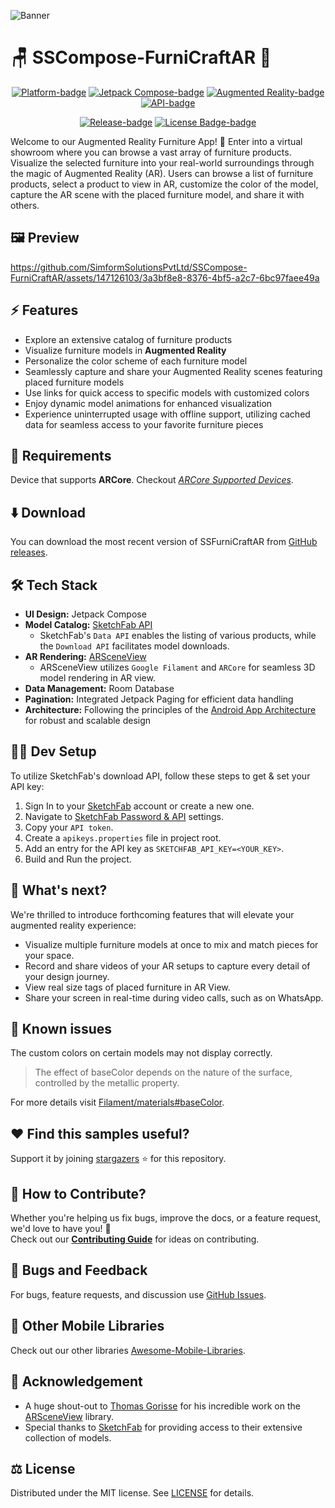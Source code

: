 ![Banner]

# :chair: SSCompose-FurniCraftAR :calling:

<div align="center">

[![Platform-badge]][Android]
[![Jetpack Compose-badge]][Android]
[![Augmented Reality-badge]][Android]
[![API-badge]][Android]

[![Release-badge]][Release]
[![License Badge-badge]][license]

</div>

<!-- Description -->
Welcome to our Augmented Reality Furniture App! :tada:
Enter into a virtual showroom where you can browse a vast array of furniture products. Visualize the selected furniture into your real-world surroundings through the magic of Augmented Reality (AR). Users can browse a list of furniture products, select a product to view in AR, customize the color of the model, capture the AR scene with the placed furniture model, and share it with others.

## :framed_picture: Preview

https://github.com/SimformSolutionsPvtLtd/SSCompose-FurniCraftAR/assets/147126103/3a3bf8e8-8376-4bf5-a2c7-6bc97faee49a

## :zap: Features

- Explore an extensive catalog of furniture products
- Visualize furniture models in **Augmented Reality**
- Personalize the color scheme of each furniture model
- Seamlessly capture and share your Augmented Reality scenes featuring placed furniture models
- Use links for quick access to specific models with customized colors
- Enjoy dynamic model animations for enhanced visualization
- Experience uninterrupted usage with offline support, utilizing cached data for seamless access to your favorite furniture pieces

## :dart: Requirements

Device that supports **ARCore**. Checkout _[ARCore Supported Devices]_.

## :arrow_down: Download

You can download the most recent version of SSFurniCraftAR from [GitHub releases][Release].

## :hammer_and_wrench: Tech Stack

- **UI Design:** Jetpack Compose
- **Model Catalog:** [SketchFab API]
    - SketchFab's `Data API` enables the listing of various products, while the `Download API` facilitates model downloads.
- **AR Rendering:** [ARSceneView]
    - ARSceneView utilizes `Google Filament` and `ARCore` for seamless 3D model rendering in AR view.
- **Data Management:** Room Database
- **Pagination:** Integrated Jetpack Paging for efficient data handling
- **Architecture:** Following the principles of the [Android App Architecture] for robust and scalable design

## :technologist: Dev Setup

To utilize SketchFab's download API, follow these steps to get & set your API key:

1. Sign In to your [SketchFab] account or create a new one.
2. Navigate to [SketchFab Password & API] settings.
3. Copy your `API token`.
4. Create a `apikeys.properties` file in project root.
5. Add an entry for the API key as `SKETCHFAB_API_KEY=<YOUR_KEY>`.
6. Build and Run the project.

## :crystal_ball: What's next?

We're thrilled to introduce forthcoming features that will elevate your augmented reality experience:

- Visualize multiple furniture models at once to mix and match pieces for your space.
- Record and share videos of your AR setups to capture every detail of your design journey.
- View real size tags of placed furniture in AR View.
- Share your screen in real-time during video calls, such as on WhatsApp.

## :construction: Known issues

The custom colors on certain models may not display correctly.
> The effect of baseColor depends on the nature of the surface, controlled by the metallic property.

For more details visit [Filament/materials#baseColor][Filament baseColor].

## :heart: Find this samples useful?

Support it by joining [stargazers] :star: for this repository.

## :handshake: How to Contribute?

Whether you're helping us fix bugs, improve the docs, or a feature request, we'd love to have you! :muscle: \
Check out our __[Contributing Guide]__ for ideas on contributing.

## :lady_beetle: Bugs and Feedback

For bugs, feature requests, and discussion use [GitHub Issues].

## :rocket: Other Mobile Libraries

Check out our other libraries [Awesome-Mobile-Libraries].

## :jigsaw: Acknowledgement

- A huge shout-out to [Thomas Gorisse] for his incredible work on the [ARSceneView] library.
- Special thanks to [SketchFab] for providing access to their extensive collection of models.

## :balance_scale: License

Distributed under the MIT license. See [LICENSE] for details.

<!-- Reference links -->

[Banner]:                   https://github.com/SimformSolutionsPvtLtd/SSCompose-FurniCraftAR/assets/147126103/a02b7b5a-e793-4201-93b9-2f9a2334f39a

[Android]:                  https://www.android.com/

[ARCore Supported Devices]: https://developers.google.com/ar/devices#google_play_devices

[SketchFab]:                https://sketchfab.com

[SketchFab API]:            https://docs.sketchfab.com/data-api/v3/index.html

[SketchFab Password & API]: https://sketchfab.com/settings/password

[ARSceneView]:              https://docs.sketchfab.com/data-api/v3/index.html

[Android App Architecture]:  https://developer.android.com/topic/architecture

[Release]:                  https://github.com/SimformSolutionsPvtLtd/SSCompose-FurniCraftAR/releases/latest

[Filament baseColor]:       https://google.github.io/filament/Materials.html#materialmodels/litmodel/basecolor

[stargazers]:               https://github.com/SimformSolutionsPvtLtd/SSCompose-FurniCraftAR/stargazers

[Contributing Guide]:       CONTRIBUTING.md

[Github Issues]:            https://github.com/SimformSolutionsPvtLtd/SSCompose-FurniCraftAR/issues

[Awesome-Mobile-Libraries]: https://github.com/SimformSolutionsPvtLtd/Awesome-Mobile-Libraries

[Thomas Gorisse]:           https://github.com/ThomasGorisse

[license]:                  LICENSE

<!-- Badges -->

[Platform-badge]:               https://img.shields.io/badge/Platform-Android-green.svg?logo=Android

[Jetpack Compose-badge]:        https://img.shields.io/badge/Jetpack_Compose-v1.5.11-1c274a.svg?logo=jetpackcompose&logoColor=3ddc84

[API-badge]:                    https://img.shields.io/badge/API-26+-51b055

[Augmented Reality-badge]:      https://img.shields.io/badge/Augmented_Reality-053e55.svg?logo=hackthebox&logoColor=9dec03

[Release-badge]:                https://img.shields.io/github/v/release/SimformSolutionsPvtLtd/SSCompose-FurniCraftAR

[License Badge-badge]:          https://img.shields.io/github/license/SimformSolutionsPvtLtd/SSCompose-FurniCraftAR
